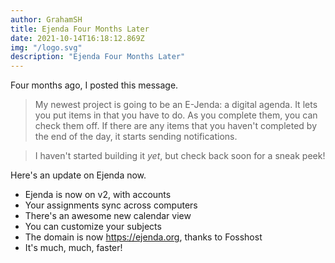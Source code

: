 ```yaml
---
author: GrahamSH
title: Ejenda Four Months Later
date: 2021-10-14T16:18:12.869Z
img: "/logo.svg"
description: "Ejenda Four Months Later"
---
```

Four months ago, I posted this message.
> My newest project is going to be an E-Jenda: a digital agenda. It lets you put items in that you have to do. As you complete them, you can check them off. If there are any items that you haven't completed by the end of the day, it starts sending notifications.

> I haven't started building it _yet_, but check back soon for a sneak peek!

Here's an update on Ejenda now.

- Ejenda is now on v2, with accounts
- Your assignments sync across computers
- There's an awesome new calendar view
- You can customize your subjects
- The domain is now https://ejenda.org, thanks to Fosshost
- It's much, much, faster!
